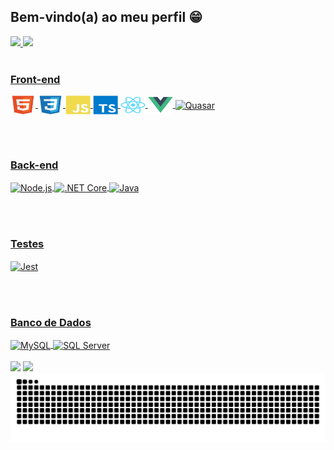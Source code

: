 ## Bem-vindo(a) ao meu perfil 😁

 <div>
   <a href="https://github.com/Maicaoxd">
   <img height="180em" src="https://github-readme-stats.vercel.app/api?username=Maicaoxd&show_icons=true&theme=tokyonight&include_all_commits=true&count_private=true"/>
   <img height="180em" src="https://github-readme-stats.vercel.app/api/top-langs/?username=Maicaoxd&layout=compact&langs_count=6&theme=tokyonight"/>
 </div>
    
<div style="display: inline_block"><br>

  <!-- Front-end -->
  <h3>Front-end</h3>
  <img align="center" alt="HTML" height="30" width="40" 
       src="https://raw.githubusercontent.com/devicons/devicon/master/icons/html5/html5-original.svg">
  <img align="center" alt="CSS" height="30" width="40" 
       src="https://raw.githubusercontent.com/devicons/devicon/master/icons/css3/css3-original.svg">
  <img align="center" alt="JavaScript" height="30" width="40" 
       src="https://raw.githubusercontent.com/devicons/devicon/master/icons/javascript/javascript-plain.svg">
  <img align="center" alt="TypeScript" height="30" width="40"
       src="https://raw.githubusercontent.com/devicons/devicon/master/icons/typescript/typescript-plain.svg">
  <img align="center" alt="React" height="30" width="40"
       src="https://raw.githubusercontent.com/devicons/devicon/master/icons/react/react-original.svg">
  <img align="center" alt="Vue.js" height="30" width="40"
       src="https://raw.githubusercontent.com/devicons/devicon/master/icons/vuejs/vuejs-original.svg">
  <img align="center" alt="Quasar" height="30" width="40" 
       src="https://cdn.jsdelivr.net/gh/devicons/devicon/icons/quasar/quasar-original.svg" />

  <br><br>

  <!-- Back-end -->
  <h3>Back-end</h3>
  <img align="center" alt="Node.js" height="30" width="40"
       src="https://cdn.jsdelivr.net/gh/devicons/devicon/icons/nodejs/nodejs-original.svg">
  <img align="center" alt=".NET Core" height="30" width="40"
       src="https://cdn.jsdelivr.net/gh/devicons/devicon/icons/dotnetcore/dotnetcore-original.svg" />
  <img align="center" alt="Java" height="30" width="40" 
       src="https://cdn.jsdelivr.net/gh/devicons/devicon/icons/java/java-original.svg" />

  <br><br>

  <!-- Testes -->
  <h3>Testes</h3>
  <img align="center" alt="Jest" height="30" width="40" 
       src="https://cdn.jsdelivr.net/gh/devicons/devicon/icons/jest/jest-plain.svg" />

  <br><br>

  <!-- Banco de Dados -->
  <h3>Banco de Dados</h3>
  <img align="center" alt="MySQL" height="30" width="40"
       src="https://cdn.jsdelivr.net/gh/devicons/devicon/icons/mysql/mysql-original.svg">
  <img align="center" alt="SQL Server" height="30" width="40"
       src="https://cdn.jsdelivr.net/gh/devicons/devicon/icons/microsoftsqlserver/microsoftsqlserver-plain.svg">

</div>
 
 <br>
 
<div> 
  <a href="https://www.instagram.com/m4icao/" target="_blank"><img src="https://img.shields.io/badge/-Instagram-%23E4405F?style=for-the-badge&logo=instagram&logoColor=white" target="_blank"></a>
  <a href="https://www.linkedin.com/in/maicon-alves-guedes-248584210/" target="_blank"><img src="https://img.shields.io/badge/-LinkedIn-%230077B5?style=for-the-badge&logo=linkedin&logoColor=white" target="_blank"></a> 

  <div>
    <img src="https://raw.githubusercontent.com/Maicaoxd/Maicaoxd/output/snake.svg" alt="Snake animation" />
  </div>
</div>
